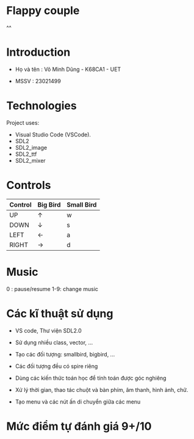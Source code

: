 # Flappy couple
 ^^

# Introduction

- Họ và tên : Võ Minh Dũng - K68CA1 - UET

- MSSV : 23021499

# Technologies

Project uses:

- Visual Studio Code (VSCode).
- SDL2
- SDL2_image
- SDL2_ttf
- SDL2_mixer

# Controls 

| Control |  Big Bird | Small Bird | 
|---------|-----------|------------|
| UP      |     ↑     |      w     |
| DOWN    |     ↓     |      s     |
| LEFT    |     ←     |      a     |
| RIGHT   |     →     |      d     | 

# Music
0 : pause/resume
1-9: change music


# Các kĩ thuật sử dụng
- VS code, Thư viện SDL2.0

- Sử dụng nhiều class, vector, ...

- Tạo các đối tượng: smallbird, bigbird, ... 

- Các đối tượng đều có spire riêng

- Dùng các kiến thức toán học để tính toán được góc nghiêng

- Xử lý thời gian, thao tác chuột và bàn phím, âm thanh, hình ảnh, chữ. 

- Tạo menu và các nút ấn di chuyển giữa các menu 

# Mức điểm tự đánh giá 9+/10